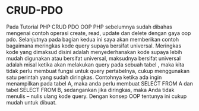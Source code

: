 # CRUD-PDO
Pada Tutorial PHP CRUD PDO OOP PHP sebelumnya sudah dibahas mengenai contoh operasi create, read, update dan delete dengan gaya oop pdo. Selanjutnya pada bagian kedua ini saya akan memberikan contoh bagaimana meringkas kode query supaya bersifat universal.
Meringkas kode yang dimaksud disini adalah menyederhanakan kode supaya lebih mudah digunakan atau bersifat universal, maksudnya bersifat universal adalah misal ketika akan melakukan query pada sebuah tabel , maka kita tidak perlu membuat fungsi untuk query pertabelnya, cukup menggunakan satu perintah yang sudah diringkas.
Contohnya ketika ada ingin menampilkan pada tabel A, maka anda perlu membuat SELECT FROM A dan tabel SELECT FROM B, sedangankan jika diringkas, maka Anda tidak menulis – nulis ulang kode query. Dengan konsep OOP tentunya ini cukup mudah untuk dibuat.
